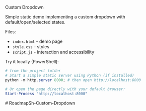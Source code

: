 Custom Dropdown

Simple static demo implementing a custom dropdown with default/open/selected states.

Files:
- `index.html` - demo page
- `style.css` - styles
- `script.js` - interaction and accessibility

Try it locally (PowerShell):

```powershell
# from the project folder
# Start a simple static server using Python (if installed)
python -m http.server 8000; # then open http://localhost:8000

# Or open the page directly with your default browser:
Start-Process "http://localhost:8000"
```
#   R o a d m a p S h - C u s t o m - D r o p d o w n  
 